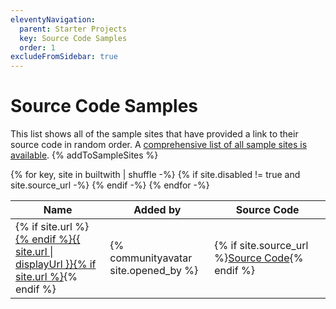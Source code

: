 ```yaml
---
eleventyNavigation:
  parent: Starter Projects
  key: Source Code Samples
  order: 1
excludeFromSidebar: true
---
```

# Source Code Samples

This list shows all of the sample sites that have provided a link to their source code in random order. A [comprehensive list of all sample sites is available](/speedlify/). {% addToSampleSites %}

<table>
  <thead>
    <tr>
      <th>Name</th>
      <th>Added by</th>
      <th style="min-width: 9em">Source Code</th>
    </tr>
  </thead>
  <tbody>
{% for key, site in builtwith | shuffle -%}
{% if site.disabled != true and site.source_url -%}
    <tr>
      <td>{% if site.url %}<a href="{{ site.url }}">{% endif %}{{ site.url | displayUrl }}{% if site.url %}</a>{% endif %}</td>
			<td>{% communityavatar site.opened_by %}</td>
      <td>{% if site.source_url %}<a href="{{ site.source_url }}" class="minilink">Source Code</a>{% endif %}</td>
    </tr>
{% endif -%}
{% endfor -%}
  </tbody>
</table>
